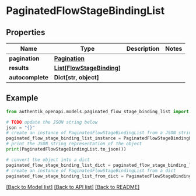 # PaginatedFlowStageBindingList


## Properties

Name | Type | Description | Notes
------------ | ------------- | ------------- | -------------
**pagination** | [**Pagination**](Pagination.md) |  | 
**results** | [**List[FlowStageBinding]**](FlowStageBinding.md) |  | 
**autocomplete** | **Dict[str, object]** |  | 

## Example

```python
from authentik_openapi.models.paginated_flow_stage_binding_list import PaginatedFlowStageBindingList

# TODO update the JSON string below
json = "{}"
# create an instance of PaginatedFlowStageBindingList from a JSON string
paginated_flow_stage_binding_list_instance = PaginatedFlowStageBindingList.from_json(json)
# print the JSON string representation of the object
print(PaginatedFlowStageBindingList.to_json())

# convert the object into a dict
paginated_flow_stage_binding_list_dict = paginated_flow_stage_binding_list_instance.to_dict()
# create an instance of PaginatedFlowStageBindingList from a dict
paginated_flow_stage_binding_list_from_dict = PaginatedFlowStageBindingList.from_dict(paginated_flow_stage_binding_list_dict)
```
[[Back to Model list]](../README.md#documentation-for-models) [[Back to API list]](../README.md#documentation-for-api-endpoints) [[Back to README]](../README.md)


